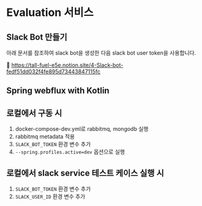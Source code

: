 # Evaluation 서비스

## Slack Bot 만들기

아래 문서를 참조하여 slack bot을 생성한 다음 slack bot user token을 사용합니다.

🔗 https://tall-fuel-e5e.notion.site/4-Slack-bot-fedf51dd032f4fe895d73443847115fc

## Spring webflux with Kotlin

## 로컬에서 구동 시

1. docker-compose-dev.yml로 rabbitmq, mongodb 실행
2. rabbitmq metadata 적용
3. `SLACK_BOT_TOKEN` 환경 변수 추가
4. `--spring.profiles.active=dev` 옵션으로 실행

## 로컬에서 slack service 테스트 케이스 실행 시

1. `SLACK_BOT_TOKEN` 환경 변수 추가
2. `SLACK_USER_ID` 환경 변수 추가
